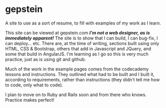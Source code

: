 # gepstein
A site to use as a sort of resume, to fill with examples of my work as I learn.

This site can be viewed at gepstein.com
***I'm not a web designer, as is immediately apparent!***
The site is to show that I can build, I can bug-fix, I can deploy... etc.
There are, at the time of writing, sections built using only HTML, CSS & Bootstrap, others that add in Javascript and JQuery, and some that build in AngularJS.  I'm learning as I go so this is very much practice, just as is using git and github.

Much of the work in the example pages comes from the codecademy lessons and instructions. They outlined what had to be built and I built it, according to requirements, rather than instructions (they didn't tell me how to code, only what to code).

I plan to move on to Ruby and Rails soon and from there who knows. Practice makes perfect!
